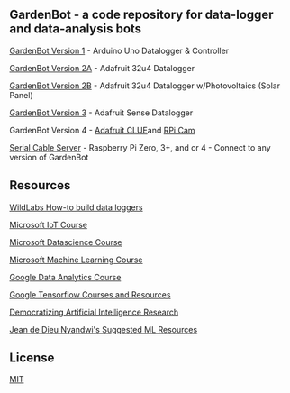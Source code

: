 ## GardenBot - a code repository for data-logger and data-analysis bots 

   [GardenBot Version 1](https://github.com/AnchorageBot/GardenBotProjects/blob/master/ArduinoUno_GardenBot.ino) - Arduino Uno Datalogger & Controller 
    
   [GardenBot Version 2A](https://github.com/AnchorageBot/GardenBot/blob/master/Adafruit32u4_GardenBot.ino) - Adafruit 32u4 Datalogger 

   [GardenBot Version 2B](https://github.com/AnchorageBot/GardenBotProjects/blob/master/Adafruit32u4_GardenBotPV.ino) - Adafruit 32u4 Datalogger w/Photovoltaics (Solar Panel)

   [GardenBot Version 3](https://github.com/AnchorageBot/GardenBot/blob/master/AdafruitSense_GardenBot.py) - Adafruit Sense Datalogger
       
   GardenBot Version 4 - [Adafruit CLUE](https://github.com/AnchorageBot/GardenBot/blob/master/AdafruitCLUE_GardenBot.py)and [RPi Cam](https://github.com/AnchorageBot/GardenBot/blob/master/RPi_Cam.py)
  
   [Serial Cable Server](https://github.com/AnchorageBot/GardenBot/blob/master/RPi_Get_MCU_Data.py) - Raspberry Pi Zero, 3+, and or 4 - Connect to any version of GardenBot 
   
   ## Resources
   
   [WildLabs How-to build data loggers](https://www.youtube.com/watch?v=elFbWEZ7P-I&list=PLWcz3iwCnCqTSULmKns48ny1StvNqLi2d&index=1)
   
   [Microsoft IoT Course](https://github.com/microsoft/IoT-For-Beginners)
   
   [Microsoft Datascience Course](https://github.com/microsoft/Data-Science-For-Beginners)
   
   [Microsoft Machine Learning Course](https://github.com/microsoft/ML-For-Beginners)
   
   [Google Data Analytics Course](https://grow.google/certificates/data-analytics/#?modal_active=none)
   
   [Google Tensorflow Courses and Resources](https://www.tensorflow.org/resources/learn-ml)
   
   [Democratizing Artificial Intelligence Research](https://github.com/dair-ai)
   
   [Jean de Dieu Nyandwi's Suggested ML Resources](https://github.com/Nyandwi/machine_learning_complete)
   
   ## License
   
   [MIT](https://choosealicense.com/licenses/mit/)

